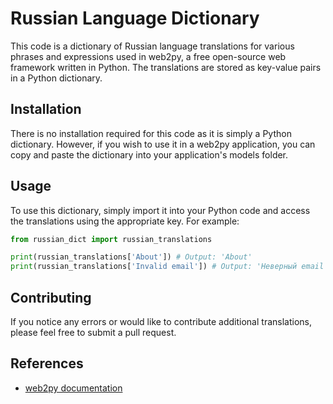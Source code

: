 # Russian Language Dictionary

This code is a dictionary of Russian language translations for various phrases and expressions used in web2py, a free open-source web framework written in Python. The translations are stored as key-value pairs in a Python dictionary.

## Installation

There is no installation required for this code as it is simply a Python dictionary. However, if you wish to use it in a web2py application, you can copy and paste the dictionary into your application's models folder.

## Usage

To use this dictionary, simply import it into your Python code and access the translations using the appropriate key. For example:

```python
from russian_dict import russian_translations

print(russian_translations['About']) # Output: 'About'
print(russian_translations['Invalid email']) # Output: 'Неверный email'
```

## Contributing

If you notice any errors or would like to contribute additional translations, please feel free to submit a pull request.

## References

- [web2py documentation](http://www.web2py.com/)